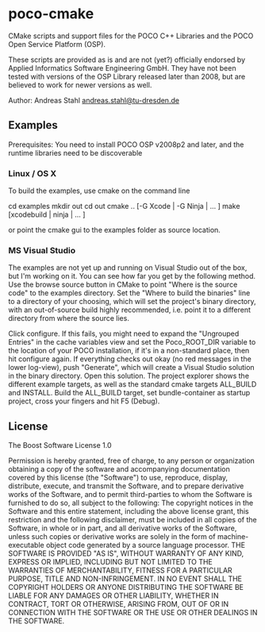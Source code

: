 poco-cmake
==========

CMake scripts and support files for the POCO C++ Libraries and the POCO Open Service Platform (OSP).

These scripts are provided as is and are not (yet?) officially endorsed by Applied Informatics Software Engineering GmbH. They have not been tested with versions of the OSP Library released later than 2008, but are believed to work for newer versions as well.

Author: Andreas Stahl andreas.stahl@tu-dresden.de

Examples
--------

Prerequisites: You need to install POCO OSP v2008p2 and later, and the runtime libraries need to be discoverable 

### Linux / OS X

To build the examples, use cmake on the command line

 cd examples
 mkdir out
 cd out
 cmake .. [-G Xcode | -G Ninja | ... ]
 make [xcodebuild | ninja | ... ]

or point the cmake gui to the examples folder as source location.

### MS Visual Studio

The examples are not yet up and running on Visual Studio out of the box, but I'm working on it. You can see how far you get by the following method.
Use the browse source button in CMake to point "Where is the source code" to the examples directory. Set the "Where to build the binaries" line to a directory of your choosing, which will set the project's binary directory, with an out-of-source build highly recommended, i.e. point it to a different directory from where the source lies.

Click configure. If this fails, you might need to expand the "Ungrouped Entries" in the cache variables view and set the Poco_ROOT_DIR variable to the location of your POCO installation, if it's in a non-standard place, then hit configure again. If everything checks out okay (no red messages in the lower log-view), push "Generate", which will create a Visual Studio solution in the binary directory. Open this solution. The project explorer shows the different example targets, as well as the standard cmake targets ALL_BUILD and INSTALL. Build the ALL_BUILD target, set bundle-container as startup project, cross your fingers and hit F5 (Debug).

License
-------

The Boost Software License 1.0

Permission is hereby granted, free of charge, to any person or organization obtaining a copy of the software and accompanying documentation covered by this license (the "Software") to use, reproduce, display, distribute, execute, and transmit the Software, and to prepare derivative works of the Software, and to permit third-parties to whom the Software is furnished to do so, all subject to the following:
The copyright notices in the Software and this entire statement, including the above license grant, this restriction and the following disclaimer, must be included in all copies of the Software, in whole or in part, and all derivative works of the Software, unless such copies or derivative works are solely in the form of machine-executable object code generated by a source language processor.
THE SOFTWARE IS PROVIDED "AS IS", WITHOUT WARRANTY OF ANY KIND, EXPRESS OR IMPLIED, INCLUDING BUT NOT LIMITED TO THE WARRANTIES OF MERCHANTABILITY, FITNESS FOR A PARTICULAR PURPOSE, TITLE AND NON-INFRINGEMENT. IN NO EVENT SHALL THE COPYRIGHT HOLDERS OR ANYONE DISTRIBUTING THE SOFTWARE BE LIABLE FOR ANY DAMAGES OR OTHER LIABILITY, WHETHER IN CONTRACT, TORT OR OTHERWISE, ARISING FROM, OUT OF OR IN CONNECTION WITH THE SOFTWARE OR THE USE OR OTHER DEALINGS IN THE SOFTWARE.